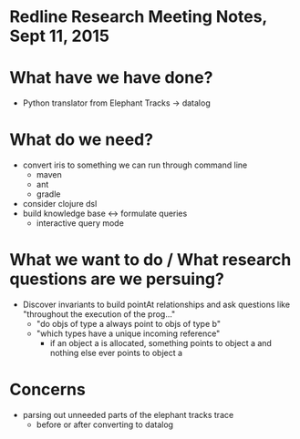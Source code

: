 # Redline Research Meeting Notes, Sept 11, 2015 
# What have we have done?
- Python translator from Elephant Tracks -> datalog
# What do we need?
- convert iris to something we can run through command line
  - maven
  - ant
  - gradle
- consider clojure dsl
- build knowledge base <-> formulate queries
  - interactive query mode
# What we want to do / What research questions are we persuing?
- Discover invariants to build pointAt relationships and ask questions like "throughout the execution of the prog..."
  - "do objs of type a always point to objs of type b"
  - "which types have a unique incoming reference"
    - if an object a is allocated, something points to object a and nothing else ever points to object a

# Concerns
- parsing out unneeded parts of the elephant tracks trace
  - before or after converting to datalog
